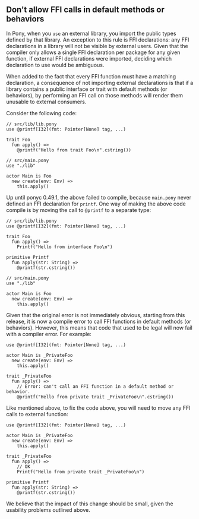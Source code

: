 ## Don't allow FFI calls in default methods or behaviors

In Pony, when you `use` an external library, you import the public types defined by that library. An exception to this rule is FFI declarations: any FFI declarations in a library will not be visible by external users. Given that the compiler only allows a single FFI declaration per package for any given function, if external FFI declarations were imported, deciding which declaration to use would be ambiguous.

When added to the fact that every FFI function must have a matching declaration, a consequence of not importing external declarations is that if a library contains a public interface or trait with default methods (or behaviors), by performing an FFI call on those methods will render them unusable to external consumers.

Consider the following code:

```pony
// src/lib/lib.pony
use @printf[I32](fmt: Pointer[None] tag, ...)

trait Foo
  fun apply() =>
    @printf("Hello from trait Foo\n".cstring())

// src/main.pony
use "./lib"

actor Main is Foo
  new create(env: Env) =>
    this.apply()
```

Up until ponyc 0.49.1, the above failed to compile, because `main.pony` never defined an FFI declaration for `printf`. One way of making the above code compile is by moving the call to `@printf` to a separate type:

```pony
// src/lib/lib.pony
use @printf[I32](fmt: Pointer[None] tag, ...)

trait Foo
  fun apply() =>
    Printf("Hello from interface Foo\n")

primitive Printf
  fun apply(str: String) =>
    @printf(str.cstring())

// src/main.pony
use "./lib"

actor Main is Foo
  new create(env: Env) =>
    this.apply()
```

Given that the original error is not immediately obvious, starting from this release, it is now a compile error to call FFI functions in default methods (or behaviors). However, this means that code that used to be legal will now fail with a compiler error. For example:

```pony
use @printf[I32](fmt: Pointer[None] tag, ...)

actor Main is _PrivateFoo
  new create(env: Env) =>
    this.apply()

trait _PrivateFoo
  fun apply() =>
    // Error: can't call an FFI function in a default method or behavior.
    @printf("Hello from private trait _PrivateFoo\n".cstring())
```

Like mentioned above, to fix the code above, you will need to move any FFI calls to external function:

```pony
use @printf[I32](fmt: Pointer[None] tag, ...)

actor Main is _PrivateFoo
  new create(env: Env) =>
    this.apply()

trait _PrivateFoo
  fun apply() =>
    // OK
    Printf("Hello from private trait _PrivateFoo\n")

primitive Printf
  fun apply(str: String) =>
    @printf(str.cstring())
```

We believe that the impact of this change should be small, given the usability problems outlined above.
